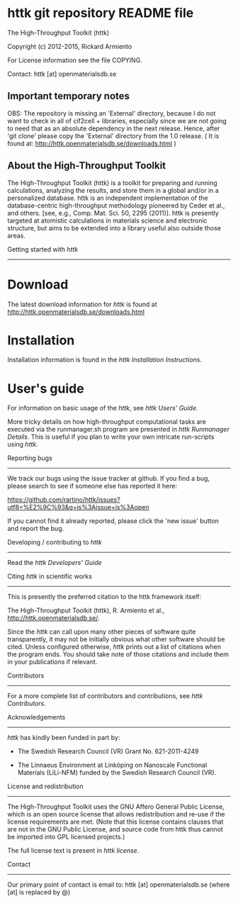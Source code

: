 httk git repository README file
=====================================================================

The High-Throughput Toolkit (httk)

Copyright (c) 2012-2015, Rickard Armiento

For License information see the file COPYING.

Contact: httk [at] openmaterialsdb.se

Important temporary notes
-------------------------
OBS: The repository is missing an 'External' directory, because I do not
want to check in all of cif2cell + libraries, especially since we are not
going to need that as an absolute dependency in the next release. Hence,
after 'git clone' please copy the 'External' directory from the 1.0 release.
( It is found at: http://httk.openmaterialsdb.se/downloads.html )



About the High-Throughput Toolkit
---------------------------------

The High-Throughput Toolkit (httk) is a toolkit for preparing and
running calculations, analyzing the results, and store them in a
global and/or in a personalized database. httk is an independent
implementation of the database-centric high-throughput methodology
pioneered by Ceder et al., and others.
[see, e.g., Comp. Mat. Sci. 50, 2295 (2011)]. httk is presently targeted at
atomistic calculations in materials science and electronic
structure, but aims to be extended into a library useful also
outside those areas.


Getting started with *httk*
***************************


Download
========

The latest download information for *httk* is found at
   http://httk.openmaterialsdb.se/downloads.html


Installation
============

Installation information is found in the *httk Installation
Instructions*.


User's guide
============

For information on basic usage of the *httk*, see *httk Users' Guide*.

More tricky details on how high-throughput computational tasks are
executed via the runmanager.sh program are presented in *httk
Runmanager Details*. This is useful if you plan to write your own
intricate run-scripts using *httk*.


Reporting bugs
**************

We track our bugs using the issue tracker at github. 
If you find a bug, please search to see if someone else
has reported it here:

  https://github.com/rartino/httk/issues?utf8=%E2%9C%93&q=is%3Aissue+is%3Aopen

If you cannot find it already reported, please click the 'new issue' 
button and report the bug.


Developing / contributing to *httk*
***********************************

Read the *httk Developers' Guide*


Citing *httk* in scientific works
*********************************

This is presently the preferred citation to the httk framework itself:

   The High-Throughput Toolkit (httk), R. Armiento et al., http://httk.openmaterialsdb.se/.

Since the *httk* can call upon many other pieces of software quite
transparently, it may not be initially obvious what other software
should be cited. Unless configured otherwise, *httk* prints out a list
of citations when the program ends. You should take note of those
citations and include them in your publications if relevant.


Contributors
************

For a more complete list of contributors and contributions, see *httk
Contributors*.


Acknowledgements
****************

*httk* has kindly been funded in part by:
   * The Swedish Research Council (VR) Grant No. 621-2011-4249

   * The Linnaeus Environment at Linköping on Nanoscale Functional
     Materials (LiLi-NFM) funded by the Swedish Research Council (VR).


License and redistribution
**************************

The High-Throughput Toolkit uses the GNU Affero General Public
License, which is an open source license that allows redistribution
and re-use if the license requirements are met. (Note that this
license contains clauses that are not in the GNU Public License, and
source code from httk thus cannot be imported into GPL licensed
projects.)

The full license text is present in *httk license*.


Contact
*******

Our primary point of contact is email to: httk [at] openmaterialsdb.se
(where [at] is replaced by @)
